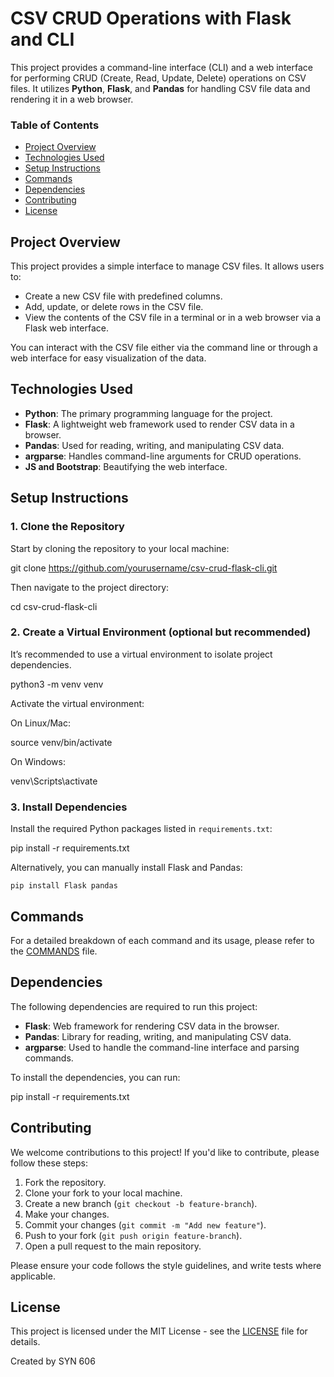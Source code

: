 CSV CRUD Operations with Flask and CLI
======================================

This project provides a command-line interface (CLI) and a web interface for performing CRUD (Create, Read, Update, Delete) operations on CSV files. It utilizes **Python**, **Flask**, and **Pandas** for handling CSV file data and rendering it in a web browser.

### Table of Contents

*   [Project Overview](#project-overview)
*   [Technologies Used](#technologies-used)
*   [Setup Instructions](#setup-instructions)
*   [Commands](#commands)
*   [Dependencies](#dependencies)
*   [Contributing](#contributing)
*   [License](#license)

Project Overview
----------------

This project provides a simple interface to manage CSV files. It allows users to:

*   Create a new CSV file with predefined columns.
*   Add, update, or delete rows in the CSV file.
*   View the contents of the CSV file in a terminal or in a web browser via a Flask web interface.

You can interact with the CSV file either via the command line or through a web interface for easy visualization of the data.

Technologies Used
-----------------

*   **Python**: The primary programming language for the project.
*   **Flask**: A lightweight web framework used to render CSV data in a browser.
*   **Pandas**: Used for reading, writing, and manipulating CSV data.
*   **argparse**: Handles command-line arguments for CRUD operations.
*   **JS and Bootstrap**: Beautifying the web interface.

Setup Instructions
------------------

### 1\. Clone the Repository

Start by cloning the repository to your local machine:

git clone https://github.com/yourusername/csv-crud-flask-cli.git

Then navigate to the project directory:

cd csv-crud-flask-cli

### 2\. Create a Virtual Environment (optional but recommended)

It’s recommended to use a virtual environment to isolate project dependencies.

python3 -m venv venv

Activate the virtual environment:

On Linux/Mac:

source venv/bin/activate

On Windows:

venv\\Scripts\\activate

### 3\. Install Dependencies

Install the required Python packages listed in `requirements.txt`:

pip install -r requirements.txt

Alternatively, you can manually install Flask and Pandas:

`pip install Flask pandas`


Commands
--------

For a detailed breakdown of each command and its usage, please refer to the [COMMANDS](COMMANDS.md) file.

Dependencies
------------

The following dependencies are required to run this project:

*   **Flask**: Web framework for rendering CSV data in the browser.
*   **Pandas**: Library for reading, writing, and manipulating CSV data.
*   **argparse**: Used to handle the command-line interface and parsing commands.

To install the dependencies, you can run:

pip install -r requirements.txt

Contributing
------------

We welcome contributions to this project! If you'd like to contribute, please follow these steps:

1.  Fork the repository.
2.  Clone your fork to your local machine.
3.  Create a new branch (`git checkout -b feature-branch`).
4.  Make your changes.
5.  Commit your changes (`git commit -m "Add new feature"`).
6.  Push to your fork (`git push origin feature-branch`).
7.  Open a pull request to the main repository.

Please ensure your code follows the style guidelines, and write tests where applicable.

License
-------

This project is licensed under the MIT License - see the [LICENSE](LICENSE) file for details.

Created by SYN 606
